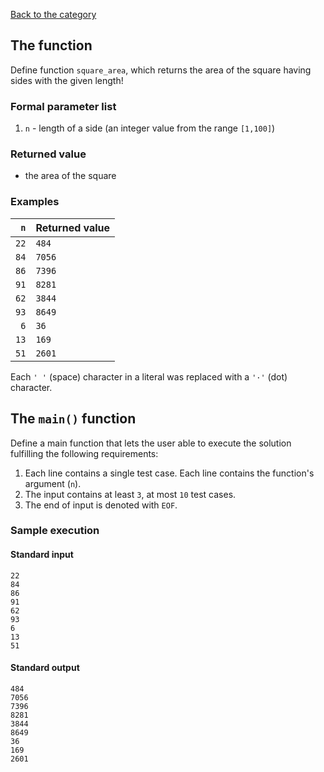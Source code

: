 [Back to the category](./README.md)

## The function

Define function `square_area`, which returns the area of the square having sides with the given length!


### Formal parameter list

1. `n` - length of a side (an integer value from the range `[1,100]`)

### Returned value

* the area of the square

### Examples

| `n` | Returned value | 
| ---: | :-- | 
| `22` | `484` | 
| `84` | `7056` | 
| `86` | `7396` | 
| `91` | `8281` | 
| `62` | `3844` | 
| `93` | `8649` | 
| `6` | `36` | 
| `13` | `169` | 
| `51` | `2601` | 

Each `' '` (space) character in a literal was replaced with a  `'·'` (dot) character.

## The `main()` function

Define a main function that lets the user able to execute the solution fulfilling the following requirements:

1. Each line contains a single test case. Each line contains the function's argument (`n`).
1. The input contains at least `3`, at most `10` test cases.
1. The end of input is denoted with `EOF`.

### Sample execution

#### Standard input

```
22
84
86
91
62
93
6
13
51
```

#### Standard output

```
484
7056
7396
8281
3844
8649
36
169
2601
```